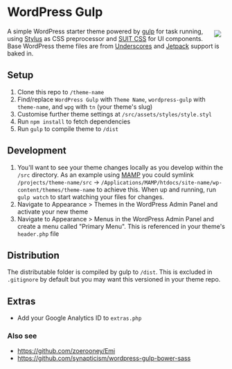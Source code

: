 WordPress Gulp
==============

<img src="http://i.imgur.com/9427wJ3.png" align="right" hspace="10" vspace="6">

A simple WordPress starter theme powered by [gulp](http://gulpjs.com/) for task running, using [Stylus](http://learnboost.github.io/stylus//) as CSS preprocessor and [SUIT CSS](http://suitcss.github.io/) for UI components. Base WordPress theme files are from [Underscores](http://underscores.me/) and [Jetpack](http://jetpack.me/) support is baked in.

## Setup
1. Clone this repo to `/theme-name`
2. Find/replace `WordPress Gulp` with `Theme Name`, `wordpress-gulp` with `theme-name`, and `wpg` with `tn` (your theme's slug)
3. Customise further theme settings at `/src/assets/styles/style.styl`
4. Run `npm install` to fetch dependencies
5. Run `gulp` to compile theme to `/dist`

## Development
1. You'll want to see your theme changes locally as you develop within the `/src` directory. As an example using [MAMP](http://www.mamp.info/) you could symlink `/projects/theme-name/src` -> `/Applications/MAMP/htdocs/site-name/wp-content/themes/theme-name` to achieve this. When up and running, run `gulp watch` to start watching your files for changes.
2. Navigate to Appearance > Themes in the WordPress Admin Panel and activate your new theme
3. Navigate to Appearance > Menus in the WordPress Admin Panel and create a menu called "Primary Menu". This is referenced in your theme's `header.php` file

## Distribution
The distributable folder is compiled by gulp to `/dist`. This is excluded in `.gitignore` by default but you may want this versioned in your theme repo.

## Extras
- Add your Google Analytics ID to `extras.php`

### Also see
- https://github.com/zoerooney/Emi
- https://github.com/synapticism/wordpress-gulp-bower-sass
